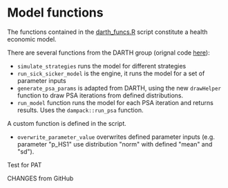 # Model functions

The functions contained in the [darth_funcs.R](https://github.com/RobertASmithBresMed/plumberHE/blob/main/R/darth_funcs.R) script constitute a health economic model.

There are several functions from the DARTH group (orignal code [here](https://github.com/DARTH-git)):
- `simulate_strategies` runs the model for different strategies
- `run_sick_sicker_model` is the engine, it runs the model for a set of parameter inputs
- `generate_psa_params` is adapted from DARTH, using the new `drawHelper` function to draw PSA iterations from defined distributions.
- `run_model` function runs the model for each PSA iteration and returns results. Uses the `dampack::run_psa` function.

A custom function is defined in the script.
- `overwrite_parameter_value` overwrites defined parameter inputs (e.g. parameter "p_HS1" use distribution "norm" with defined "mean" and "sd").

Test for PAT

CHANGES from GitHub

